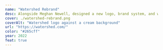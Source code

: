 ```yaml
---
name: "Watershed Rebrand"
desc: Alongside Meghan Newell, designed a new logo, brand system, and website for Watershed.
cover: ./watershed-rebrand.png
coverAlt: "Watershed logo against a cream background"
url: "https://watershed.com/"
color: "#265cff"
year: 2022
feat: true
---
```

